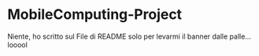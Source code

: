 # MobileComputing-Project
Niente, ho scritto sul File di README solo per levarmi il banner dalle palle...
looool
